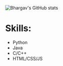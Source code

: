 ![Bhargav's GitHub stats](https://github-readme-stats.vercel.app/api?username=beranki&show_icons=true&theme=transparent)

# Skills:
- Python
- Java
- C/C++
- HTML/CSS/JS
